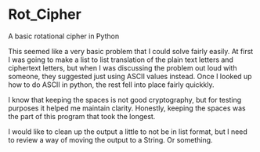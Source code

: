 # Rot_Cipher
A basic rotational cipher in Python

This seemed like a very basic problem that I could solve fairly easily. 
At first I was going to make a list to list translation of the plain text letters and ciphertext letters, 
but when I was discussing the problem out loud with someone, they suggested just using ASCII values instead.
Once I looked up how to do ASCII in python, the rest fell into place fairly quickkly.

I know that keeping the spaces is not good cryptography, but for testing purposes it helped me maintain clarity.
Honestly, keeping the spaces was the part of this program that took the longest.

I would like to clean up the output a little to not be in list format, but I need to review a way of moving the output to a String. 
Or something.
